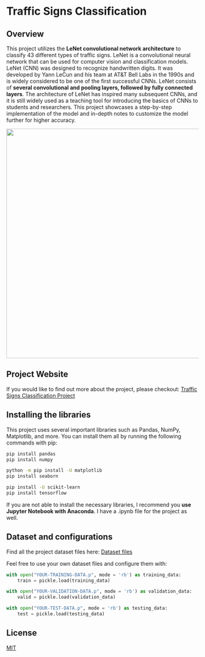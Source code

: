 # Traffic Signs Classification

## Overview

This project utilizes the **LeNet convolutional network architecture** to classify 43 different types of traffic signs. LeNet is a convolutional neural network that can be used for computer vision and classification models. LeNet (CNN) was designed to recognize handwritten digits. It was developed by Yann LeCun and his team at AT&T Bell Labs in the 1990s and is widely considered to be one of the first successful CNNs. LeNet consists of **several convolutional and pooling layers, followed by fully connected layers**. The architecture of LeNet has inspired many subsequent CNNs, and it is still widely used as a teaching tool for introducing the basics of CNNs to students and researchers. This project showcases a step-by-step implementation of the model and in-depth notes to customize the model further for higher accuracy. 


<div align="center">

<img src="https://user-images.githubusercontent.com/113388793/211427784-bf5e7f16-b419-45da-ac90-ca64eefdd57b.png" width="600" height="600">

</div>


## Project Website

If you would like to find out more about the project, please checkout: [Traffic Signs Classification Project](https://www.redaysblog.com/projects/traffic-signs)

## Installing the libraries

This project uses several important libraries such as Pandas, NumPy, Matplotlib, and more. You can install them all by running the following commands with pip:

```bash 
pip install pandas
pip install numpy

python -m pip install -U matplotlib
pip install seaborn

pip install -U scikit-learn
pip install tensorflow

```

If you are not able to install the necessary libraries, I recommend you **use Jupyter Notebook with Anaconda**. I have a .ipynb file for the project as well.


## Dataset and configurations

Find all the project dataset files here: [Dataset files](https://drive.google.com/drive/folders/1ctQBfS-A0YlBrbdhmH5g2993KtYyVvQU?usp=sharing)

Feel free to use your own dataset files and configure them with: 

```python
with open("YOUR-TRAINING-DATA.p", mode = 'rb') as training_data:
    train = pickle.load(training_data)

with open("YOUR-VALIDATION-DATA.p", mode = 'rb') as validation_data:
    valid = pickle.load(validation_data)

with open("YOUR-TEST-DATA.p", mode = 'rb') as testing_data:
    test = pickle.load(testing_data)
```


## License

[MIT](https://choosealicense.com/licenses/mit/)
